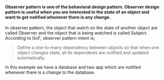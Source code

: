 #### Observer pattern is one of the behavioral design pattern. Observer design pattern is useful when you are interested in the state of an object and want to get notified whenever there is any change.

 In observer pattern, the object that watch on the state of another object are called Observer and
 the object that is being watched is called Subject. According to GoF, observer pattern intent is;
 
> Define a one-to-many dependency between objects so that when one object changes state, all its dependents are notified and updated automatically.
 
 In this example we have a database and two app which are notified whenever there is a change to the database.
